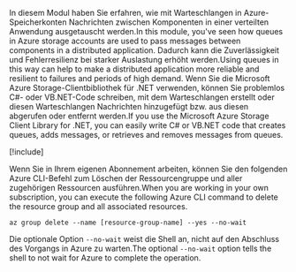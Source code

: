<span data-ttu-id="39588-101">In diesem Modul haben Sie erfahren, wie mit Warteschlangen in Azure-Speicherkonten Nachrichten zwischen Komponenten in einer verteilten Anwendung ausgetauscht werden.</span><span class="sxs-lookup"><span data-stu-id="39588-101">In this module, you've seen how queues in Azure storage accounts are used to pass messages between components in a distributed application.</span></span> <span data-ttu-id="39588-102">Dadurch kann die Zuverlässigkeit und Fehlerresilienz bei starker Auslastung erhöht werden.</span><span class="sxs-lookup"><span data-stu-id="39588-102">Using queues in this way can help to make a distributed application more reliable and resilient to failures and periods of high demand.</span></span> <span data-ttu-id="39588-103">Wenn Sie die Microsoft Azure Storage-Clientbibliothek für .NET verwenden, können Sie problemlos C#- oder VB.NET-Code schreiben, mit dem Warteschlangen erstellt oder diesen Warteschlangen Nachrichten hinzugefügt bzw. aus diesen abgerufen oder entfernt werden.</span><span class="sxs-lookup"><span data-stu-id="39588-103">If you use the Microsoft Azure Storage Client Library for .NET, you can easily write C# or VB.NET code that creates queues, adds messages, or retrieves and removes messages from queues.</span></span>

<!-- Cleanup sandbox -->
[!include[](../../../includes/azure-sandbox-cleanup.md)]

<span data-ttu-id="39588-104">Wenn Sie in Ihrem eigenen Abonnement arbeiten, können Sie den folgenden Azure CLI-Befehl zum Löschen der Ressourcengruppe und aller zugehörigen Ressourcen ausführen.</span><span class="sxs-lookup"><span data-stu-id="39588-104">When you are working in your own subscription, you can execute the following Azure CLI command to delete the resource group and all associated resources.</span></span>

```azurecli
az group delete --name [resource-group-name] --yes --no-wait
```

<span data-ttu-id="39588-105">Die optionale Option `--no-wait` weist die Shell an, nicht auf den Abschluss des Vorgangs in Azure zu warten.</span><span class="sxs-lookup"><span data-stu-id="39588-105">The optional `--no-wait` option tells the shell to not wait for Azure to complete the operation.</span></span>